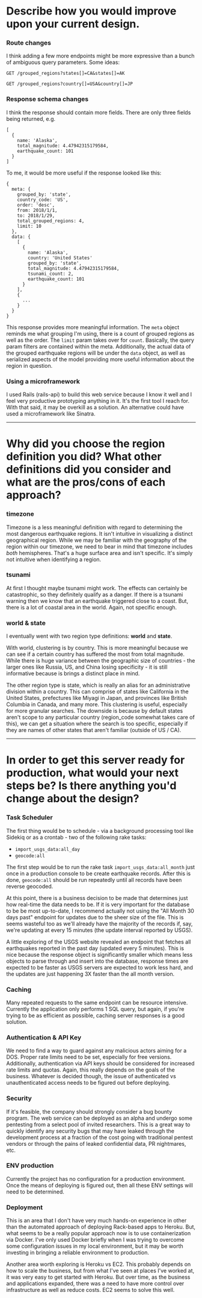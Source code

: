 # Describe how you would improve upon your current design.

### Route changes

I think adding a few more endpoints might be more expressive than a bunch of ambiguous query parameters. Some ideas:

```
GET /grouped_regions?states[]=CA&states[]=AK
```

```
GET /grouped_regions?country[]=USA&country[]=JP
```

### Response schema changes

I think the response should contain more fields. There are only three fields being returned, e.g.

```
[
  {
    name: 'Alaska',
    total_magnitude: 4.47942315179584,
    earthquake_count: 101
  }
]
```

To me, it would be more useful if the response looked like this:

```
{
  meta: {
    grouped_by: 'state',
    country_code: 'US',
    order: 'desc',
    from: 2018/1/1,
    to: 2018/1/29,
    total_grouped_regions: 4,
    limit: 10
  },
  data: {
    [
      {
        name: 'Alaska',
        country: 'United States'
        grouped_by: 'state',
        total_magnitude: 4.47942315179584,
        tsunami_count: 2,
        earthquake_count: 101
      }
    ],
    {
      ...
    }
  }
}
```

This response provides more meaningful information. The `meta` object reminds me what grouping I'm using, there is a count of grouped regions as well as the order. The `limit` param takes over for `count`. Basically, the query param filters are contained within the meta. Additionally, the actual data of the grouped earthquake regions will be under the `data` object, as well as serialized aspects of the model providing more useful information about the region in question.

### Using a microframework

I used Rails (rails-api) to build this web service because I know it well and I feel very productive prototyping anything in it. It's the first tool I reach for. With that said, it may be overkill as a solution. An alternative could have used a microframework like Sinatra.

---

# Why did you choose the region definition you did? What other definitions did you consider and what are the pros/cons of each approach?

### timezone

Timezone is a less meaningful definition with regard to determining the most dangerous earthquake regions. It isn't intuitive in visualizing a distinct geographical region. While we may be familiar with the geography of the region within our timezone, we need to bear in mind that timezone includes _both_ hemispheres. That's a huge surface area and isn't specific. It's simply not intuitive when identifying a region.

### tsunami

At first I thought maybe tsunami might work. The effects can certainly be catastrophic, so they definitely qualify as a danger. If there is a tsunami warning then we know that an earthquake triggered close to a coast. But, there is a lot of coastal area in the world. Again, not specific enough.


### world & state
I eventually went with two region type definitions: __world__ and __state__.

With world, clustering is by country. This is more meaningful because we can see if a certain country has suffered the most from total magnitude. While there is huge variance between the geographic size of countries - the larger ones like Russia, US, and China losing specificity - it is still informative because is brings a distinct place in mind.

The other region type is state, which is really an alias for an administrative division within a country. This can comprise of states like California in the United States, prefectures like Miyagi in Japan, and provinces like British Columbia in Canada, and many more. This clustering is useful, especially for more granular searches. The downside is because by default states aren't scope to any particular country (region_code somewhat takes care of this), we can get a situation where the search is too specific, especially if they are names of other states that aren't familiar (outside of US / CA).

---

# In order to get this server ready for production, what would your next steps be? Is there anything you'd change about the design?

### Task Scheduler

The first thing would be to schedule - via a background processing tool like Sidekiq or as a crontab -  two of the following rake tasks:
- `import_usgs_data:all_day`
- `geocode:all`

The first step would be to run the rake task `import_usgs_data:all_month` just once in a production console to be    create earthquake records. After this is done, `geocode:all` should be run repeatedly until all records have been reverse geocoded.

At this point, there is a business decision to be made that determines just how real-time the data needs to be. If it is very important for the database to be be most up-to-date, I recommend actually not using the "All Month 30 days past" endpoint for updates due to the sheer size of the file. This is seems wasteful too as we'll already have the majority of the records if, say, we're updating at every 15 minutes (the update interval reported by USGS).

A little exploring of the USGS website revealed an endpoint that fetches all earthquakes reported in the past day (updated every 5 minutes). This is nice because the response object is significantly smaller which means less objects to parse through and insert into the database, response times are expected to be faster as USGS servers are expected to work less hard, and the updates are just happening 3X faster than the all month version.

### Caching

Many repeated requests to the same endpoint can be resource intensive. Currently the application only performs 1 SQL query, but again, if you're trying to be as efficient as possible, caching server responses is a good solution.

### Authentication & API Key

We need to find a way to guard against any malicious actors aiming for a DOS. Proper rate limits need to be set, especially for free versions. Additionally, authentication via API keys should be considered for increased rate limits and quotas. Again, this really depends on the goals of the business. Whatever is decided though, the issue of authenticated vs unauthenticated access needs to be figured out before deploying.

### Security

If it's feasible, the company should strongly consider a bug bounty program. The web service can be deployed as an alpha and undergo some pentesting from a select pool of invited researchers. This is a great way to quickly identify any security bugs that may have leaked through the development process at a fraction of the cost going with traditional pentest vendors or through the pains of leaked confidential data, PR nightmares, etc.

### ENV production

Currently the project has no configuration for a production environment. Once the means of deploying is figured out, then all these ENV settings will need to be determined.

### Deployment

This is an area that I don't have very much hands-on experience in other than the automated approach of deploying Rack-based apps to Heroku. But, what seems to be a really popular approach now is to use containerization via Docker. I've only used Docker briefly when I was trying to overcome some configuration issues in my local environment, but it may be worth investing in bringing a reliable environment to production.

Another area worth exploring is Heroku vs EC2. This probably depends on how to scale the business, but from what I've seen at places I've worked at, it was very easy to get started with Heroku. But over time, as the business and applications expanded, there was a need to have more control over infrastructure as well as reduce costs. EC2 seems to solve this well.
